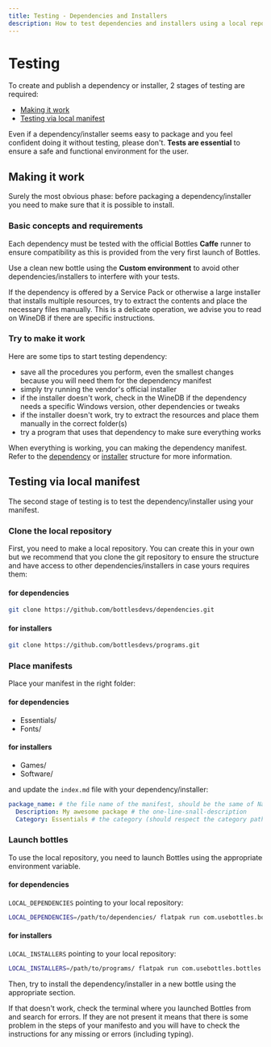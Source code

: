 ```yaml
---
title: Testing - Dependencies and Installers
description: How to test dependencies and installers using a local repository.
---
```


# Testing
To create and publish a dependency or installer, 2 stages of testing are 
required:
- [Making it work](#making-it-work)
- [Testing via local manifest](#testing-via-local-manifest)

Even if a dependency/installer seems easy to package and you feel confident 
doing it without testing, please don't. **Tests are essential** to ensure a 
safe and functional environment for the user.

## Making it work
Surely the most obvious phase: before packaging a dependency/installer you need 
to make sure that it is possible to install.

### Basic concepts and requirements
Each dependency must be tested with the official Bottles **Caffe** runner to 
ensure compatibility as this is provided from the very first launch of Bottles.

Use a clean new bottle using the **Custom environment** to avoid other
dependencies/installers to interfere with your tests.

If the dependency is offered by a Service Pack or otherwise a large installer 
that installs multiple resources, try to extract the contents and place the 
necessary files manually. This is a delicate operation, we advise you to read 
on WineDB if there are specific instructions.

### Try to make it work
Here are some tips to start testing dependency:
- save all the procedures you perform, even the smallest changes because you 
  will need them for the dependency manifest
- simply try running the vendor's official installer
- if the installer doesn't work, check in the WineDB if the dependency needs 
  a specific Windows version, other dependencies or tweaks
- if the installer doesn't work, try to extract the resources and place
  them manually in the correct folder(s)
- try a program that uses that dependency to make sure everything works

When everything is working, you can making the dependency manifest. Refer
to the [dependency](/dependencies/structure) or [installer](/installers/structure)
structure for more information.

## Testing via local manifest
The second stage of testing is to test the dependency/installer using your 
manifest.

### Clone the local repository
First, you need to make a local repository. You can create this in your own 
but we recommend that you clone the git repository to ensure the structure 
and have access to other dependencies/installers in case yours requires them:

#### for dependencies
```bash
git clone https://github.com/bottlesdevs/dependencies.git
```

#### for installers
```bash
git clone https://github.com/bottlesdevs/programs.git
```

### Place manifests
Place your manifest in the right folder:

#### for dependencies
- Essentials/
- Fonts/

#### for installers
- Games/
- Software/

and update the `index.md` file with your dependency/installer:

```yaml
package_name: # the file name of the manifest, should be the same of Name in the manifest
  Description: My awesome package # the one-line-snall-description
  Category: Essentials # the category (should respect the category path where it is placed)
```

### Launch bottles
To use the local repository, you need to launch Bottles using the appropriate
environment variable.

#### for dependencies
`LOCAL_DEPENDENCIES` pointing to your local repository:

```bash
LOCAL_DEPENDENCIES=/path/to/dependencies/ flatpak run com.usebottles.bottles
```

#### for installers
`LOCAL_INSTALLERS` pointing to your local repository:

```bash
LOCAL_INSTALLERS=/path/to/programs/ flatpak run com.usebottles.bottles
```

Then, try to install the dependency/installer in a new bottle using the 
appropriate section.

If that doesn't work, check the terminal where you launched Bottles from and 
search for errors. If they are not present it means that there is some problem 
in the steps of your manifesto and you will have to check the instructions for 
any missing or errors (including typing).
